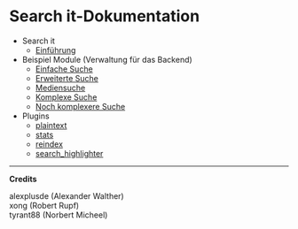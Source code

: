 # Search it-Dokumentation

- Search it
	- [Einführung](general.md)
- Beispiel Module (Verwaltung für das Backend)
	- [Einfache Suche](module-simple.md)
	- [Erweiterte Suche](module-enhanced.md)
	- [Mediensuche](module-media_search.md)
	- [Komplexe Suche](module-complex.md)
	- [Noch komplexere Suche](modul-more_enhanced.md)
- Plugins
	- [plaintext](plugin-plaintext.md)
	- [stats](plugin-stats.md)
	- [reindex](plugin-reindex.md)
	- [search_highlighter](plugin-search_highlighter.md)

---

**Credits**

alexplusde (Alexander Walther)  
xong (Robert Rupf)  
tyrant88 (Norbert Micheel)
